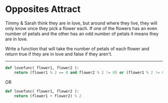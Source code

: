 # Opposites Attract

Timmy & Sarah think they are in love, but around where they live, they will only know once they pick a flower each. If one of the flowers has an even number of petals and the other has an odd number of petals it means they are in love.

Write a function that will take the number of petals of each flower and return true if they are in love and false if they aren't.

---

```py
def lovefunc( flower1, flower2 ):
    return (flower1 % 2 == 0 and flower2 % 2 != 0) or (flower1 % 2 != 0 and flower2 % 2 == 0)
```

OR

```py
def lovefunc( flower1, flower2 ):
    return (flower1 + flower2) % 2
```
